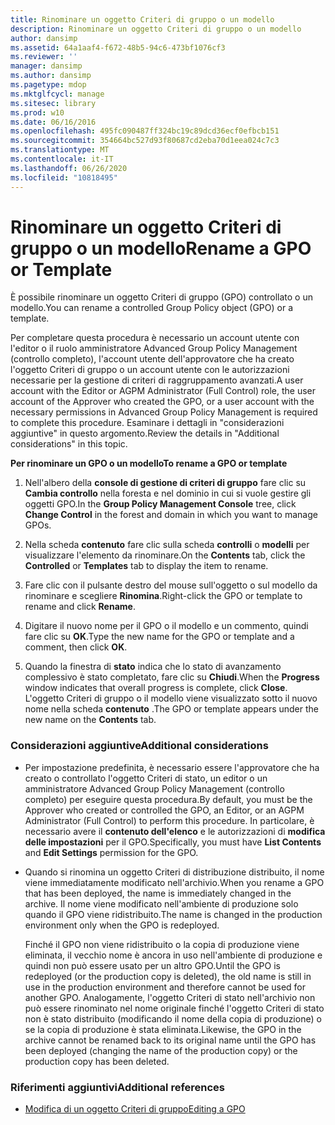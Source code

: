 ```yaml
---
title: Rinominare un oggetto Criteri di gruppo o un modello
description: Rinominare un oggetto Criteri di gruppo o un modello
author: dansimp
ms.assetid: 64a1aaf4-f672-48b5-94c6-473bf1076cf3
ms.reviewer: ''
manager: dansimp
ms.author: dansimp
ms.pagetype: mdop
ms.mktglfcycl: manage
ms.sitesec: library
ms.prod: w10
ms.date: 06/16/2016
ms.openlocfilehash: 495fc090487ff324bc19c89dcd36ecf0efbcb151
ms.sourcegitcommit: 354664bc527d93f80687cd2eba70d1eea024c7c3
ms.translationtype: MT
ms.contentlocale: it-IT
ms.lasthandoff: 06/26/2020
ms.locfileid: "10818495"
---
```

# <span data-ttu-id="232b9-103">Rinominare un oggetto Criteri di gruppo o un modello</span><span class="sxs-lookup"><span data-stu-id="232b9-103">Rename a GPO or Template</span></span>


<span data-ttu-id="232b9-104">È possibile rinominare un oggetto Criteri di gruppo (GPO) controllato o un modello.</span><span class="sxs-lookup"><span data-stu-id="232b9-104">You can rename a controlled Group Policy object (GPO) or a template.</span></span>

<span data-ttu-id="232b9-105">Per completare questa procedura è necessario un account utente con l'editor o il ruolo amministratore Advanced Group Policy Management (controllo completo), l'account utente dell'approvatore che ha creato l'oggetto Criteri di gruppo o un account utente con le autorizzazioni necessarie per la gestione di criteri di raggruppamento avanzati.</span><span class="sxs-lookup"><span data-stu-id="232b9-105">A user account with the Editor or AGPM Administrator (Full Control) role, the user account of the Approver who created the GPO, or a user account with the necessary permissions in Advanced Group Policy Management is required to complete this procedure.</span></span> <span data-ttu-id="232b9-106">Esaminare i dettagli in "considerazioni aggiuntive" in questo argomento.</span><span class="sxs-lookup"><span data-stu-id="232b9-106">Review the details in "Additional considerations" in this topic.</span></span>

**<span data-ttu-id="232b9-107">Per rinominare un GPO o un modello</span><span class="sxs-lookup"><span data-stu-id="232b9-107">To rename a GPO or template</span></span>**

1.  <span data-ttu-id="232b9-108">Nell'albero della **console di gestione di criteri di gruppo** fare clic su **Cambia controllo** nella foresta e nel dominio in cui si vuole gestire gli oggetti GPO.</span><span class="sxs-lookup"><span data-stu-id="232b9-108">In the **Group Policy Management Console** tree, click **Change Control** in the forest and domain in which you want to manage GPOs.</span></span>

2.  <span data-ttu-id="232b9-109">Nella scheda **contenuto** fare clic sulla scheda **controlli** o **modelli** per visualizzare l'elemento da rinominare.</span><span class="sxs-lookup"><span data-stu-id="232b9-109">On the **Contents** tab, click the **Controlled** or **Templates** tab to display the item to rename.</span></span>

3.  <span data-ttu-id="232b9-110">Fare clic con il pulsante destro del mouse sull'oggetto o sul modello da rinominare e scegliere **Rinomina**.</span><span class="sxs-lookup"><span data-stu-id="232b9-110">Right-click the GPO or template to rename and click **Rename**.</span></span>

4.  <span data-ttu-id="232b9-111">Digitare il nuovo nome per il GPO o il modello e un commento, quindi fare clic su **OK**.</span><span class="sxs-lookup"><span data-stu-id="232b9-111">Type the new name for the GPO or template and a comment, then click **OK**.</span></span>

5.  <span data-ttu-id="232b9-112">Quando la finestra di **stato** indica che lo stato di avanzamento complessivo è stato completato, fare clic su **Chiudi**.</span><span class="sxs-lookup"><span data-stu-id="232b9-112">When the **Progress** window indicates that overall progress is complete, click **Close**.</span></span> <span data-ttu-id="232b9-113">L'oggetto Criteri di gruppo o il modello viene visualizzato sotto il nuovo nome nella scheda **contenuto** .</span><span class="sxs-lookup"><span data-stu-id="232b9-113">The GPO or template appears under the new name on the **Contents** tab.</span></span>

### <span data-ttu-id="232b9-114">Considerazioni aggiuntive</span><span class="sxs-lookup"><span data-stu-id="232b9-114">Additional considerations</span></span>

-   <span data-ttu-id="232b9-115">Per impostazione predefinita, è necessario essere l'approvatore che ha creato o controllato l'oggetto Criteri di stato, un editor o un amministratore Advanced Group Policy Management (controllo completo) per eseguire questa procedura.</span><span class="sxs-lookup"><span data-stu-id="232b9-115">By default, you must be the Approver who created or controlled the GPO, an Editor, or an AGPM Administrator (Full Control) to perform this procedure.</span></span> <span data-ttu-id="232b9-116">In particolare, è necessario avere il **contenuto dell'elenco** e le autorizzazioni di **modifica delle impostazioni** per il GPO.</span><span class="sxs-lookup"><span data-stu-id="232b9-116">Specifically, you must have **List Contents** and **Edit Settings** permission for the GPO.</span></span>

-   <span data-ttu-id="232b9-117">Quando si rinomina un oggetto Criteri di distribuzione distribuito, il nome viene immediatamente modificato nell'archivio.</span><span class="sxs-lookup"><span data-stu-id="232b9-117">When you rename a GPO that has been deployed, the name is immediately changed in the archive.</span></span> <span data-ttu-id="232b9-118">Il nome viene modificato nell'ambiente di produzione solo quando il GPO viene ridistribuito.</span><span class="sxs-lookup"><span data-stu-id="232b9-118">The name is changed in the production environment only when the GPO is redeployed.</span></span>

    <span data-ttu-id="232b9-119">Finché il GPO non viene ridistribuito o la copia di produzione viene eliminata, il vecchio nome è ancora in uso nell'ambiente di produzione e quindi non può essere usato per un altro GPO.</span><span class="sxs-lookup"><span data-stu-id="232b9-119">Until the GPO is redeployed (or the production copy is deleted), the old name is still in use in the production environment and therefore cannot be used for another GPO.</span></span> <span data-ttu-id="232b9-120">Analogamente, l'oggetto Criteri di stato nell'archivio non può essere rinominato nel nome originale finché l'oggetto Criteri di stato non è stato distribuito (modificando il nome della copia di produzione) o se la copia di produzione è stata eliminata.</span><span class="sxs-lookup"><span data-stu-id="232b9-120">Likewise, the GPO in the archive cannot be renamed back to its original name until the GPO has been deployed (changing the name of the production copy) or the production copy has been deleted.</span></span>

### <span data-ttu-id="232b9-121">Riferimenti aggiuntivi</span><span class="sxs-lookup"><span data-stu-id="232b9-121">Additional references</span></span>

-   [<span data-ttu-id="232b9-122">Modifica di un oggetto Criteri di gruppo</span><span class="sxs-lookup"><span data-stu-id="232b9-122">Editing a GPO</span></span>](editing-a-gpo.md)

 

 





